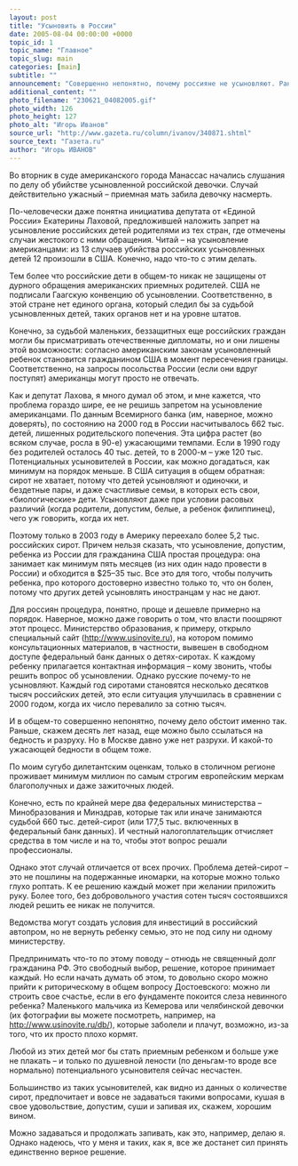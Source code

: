```yaml
---
layout: post
title: "Усыновить в России"
date: 2005-08-04 00:00:00 +0000
topic_id: 1
topic_name: "Главное"
topic_slug: main
categories: [main]
subtitle: ""
announcement: "Совершенно непонятно, почему россияне не усыновляют. Раньше, скажем десять лет назад, еще можно было ссылаться на бедность и разруху. Но в Москве давно уже нет разрухи. И какой-то ужасающей бедности в общем тоже."
additional_content: ""
photo_filename: "230621_04082005.gif"
photo_width: 126
photo_height: 127
photo_alt: "Игорь Иванов"
source_url: "http://www.gazeta.ru/column/ivanov/340871.shtml"
source_text: "Газета.ru"
author: "Игорь ИВАНОВ"
---
```

Во вторник в суде американского города Манассас начались слушания по делу об убийстве усыновленной российской девочки. Случай действительно ужасный – приемная мать забила девочку насмерть.

По-человечески даже понятна инициатива депутата от «Единой России» Екатерины Лаховой, предложившей наложить запрет на усыновление российских детей родителями из тех стран, где отмечены случаи жестокого с ними обращения. Читай – на усыновление американцами: из 13 случаев убийства российских усыновленных детей 12 произошли в США. Конечно, надо что-то с этим делать.

Тем более что российские дети в общем-то никак не защищены от дурного обращения американских приемных родителей. США не подписали Гаагскую конвенцию об усыновлении. Соответственно, в этой стране нет единого органа, который следил бы за судьбой усыновленных детей, таких органов нет и на уровне штатов.

Конечно, за судьбой маленьких, беззащитных еще российских граждан могли бы присматривать отечественные дипломаты, но и они лишены этой возможности: согласно американским законам усыновленный ребенок становится гражданином США в момент пересечения границы. Соответственно, на запросы посольства России (если они вдруг поступят) американцы могут просто не отвечать.

Как и депутат Лахова, я много думал об этом, и мне кажется, что проблема гораздо шире, ее не решишь запретом на усыновление американцами. По данным Всемирного банка (им, наверное, можно доверять), по состоянию на 2000 год в России насчитывалось 662 тыс. детей, лишенных родительского попечения. Эта цифра растет (во всяком случае, росла в 90-е) ужасающими темпами. Если в 1990 году без родителей осталось 40 тыс. детей, то в 2000-м – уже 120 тыс. Потенциальных усыновителей в России, как можно догадаться, как минимум на порядок меньше. В США ситуация в общем обратная: сирот не хватает, потому что детей усыновляют и одиночки, и бездетные пары, и даже счастливые семьи, в которых есть свои, «биологические» дети. Усыновляют даже при условии расовых различий (когда родители, допустим, белые, а ребенок филиппинец), чего уж говорить, когда их нет.

Поэтому только в 2003 году в Америку переехало более 5,2 тыс. российских сирот. Причем нельзя сказать, что усыновление, допустим, ребенка из России для гражданина США простая процедура: она занимает как минимум пять месяцев (из них один надо провести в России) и обходится в $25–35 тыс. Все это для того, чтобы получить ребенка, про которого достоверно известно только то, что он болен, потому что других детей усыновлять иностранцам у нас не дают.

Для россиян процедура, понятно, проще и дешевле примерно на порядок. Наверное, можно даже говорить о том, что власти поощряют этот процесс. Министерство образования, к примеру, открыло специальный сайт (<a href="http://www.usinovite.ru" style="font-weight:bold;" target="_blank">http://www.usinovite.ru</a>), на котором помимо консультационных материалов, в частности, вывешен в свободном доступе федеральный банк данных о детях-сиротах. К каждому ребенку прилагается контактная информация – кому звонить, чтобы решить вопрос об усыновлении. Однако русские почему-то не усыновляют. Каждый год сиротами становятся несколько десятков тысяч российских детей, это если ситуация улучшилась в сравнении с 2000 годом, когда их число перевалило за сотню тысяч.

И в общем-то совершенно непонятно, почему дело обстоит именно так. Раньше, скажем десять лет назад, еще можно было ссылаться на бедность и разруху. Но в Москве давно уже нет разрухи. И какой-то ужасающей бедности в общем тоже.

По моим сугубо дилетантским оценкам, только в столичном регионе проживает минимум миллион по самым строгим европейским меркам благополучных и даже зажиточных людей.

Конечно, есть по крайней мере два федеральных министерства – Минобразования и Минздрав, которые так или иначе занимаются судьбой 660 тыс. детей-сирот (или 177,5 тыс. включенных в федеральный банк данных). И честный налогоплательщик отчисляет средства в том числе и на то, чтобы этот вопрос решали профессионалы.

Однако этот случай отличается от всех прочих. Проблема детей-сирот – это не пошлины на подержанные иномарки, на которые можно только глухо роптать. К ее решению каждый может при желании приложить руку. Более того, без добровольного участия сотен тысяч состоявшихся людей решить ее никак не получится.

Ведомства могут создать условия для инвестиций в российский автопром, но не вернуть ребенку семью, это не под силу ни одному министерству.

Предпринимать что-то по этому поводу – отнюдь не священный долг гражданина РФ. Это свободный выбор, решение, которое принимает каждый. Но если начать думать об этом, то довольно скоро можно прийти к риторическому в общем вопросу Достоевского: можно ли строить свое счастье, если в его фундаменте покоится слеза невинного ребенка? Маленького мальчика из Кемерова или челябинской девочки (их фотографии вы можете посмотреть, например, на <a href="http://www.usinovite.ru/db/" style="font-weight:bold;" target="_blank">http://www.usinovite.ru/db/</a>), которые заболели и плачут, возможно, из-за того, что их просто плохо кормят.

Любой из этих детей мог бы стать приемным ребенком и больше уже не плакать – и только по душевной лености (по деньгам-то вроде все нормально) потенциального усыновителя сейчас несчастен.

Большинство из таких усыновителей, как видно из данных о количестве сирот, предпочитает и вовсе не задаваться такими вопросами, кушая в свое удовольствие, допустим, суши и запивая их, скажем, хорошим вином.

Можно задаваться и продолжать запивать, как это, например, делаю я. Однако надеюсь, что у меня и таких, как я, все же достанет сил принять единственно верное решение.
